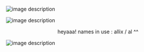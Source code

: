 ![image description](https://gifs.crd.co/assets/images/gallery09/89caa217_original.png?v=ef433a6f)

![image description](https://i.pinimg.com/736x/4e/ec/2d/4eec2df899170a6bacb9c959e4d35489.jpg)

<p align="center">  
heyaaa! names in use : allix / al ^^
  
    
![image description](https://gifs.crd.co/assets/images/gallery09/89caa217_original.png?v=ef433a6f)
